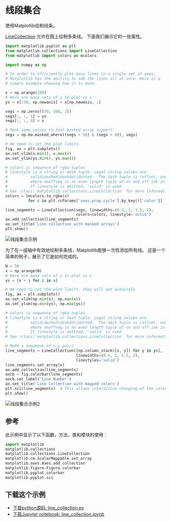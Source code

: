 # 线段集合

使用Matplotlib绘制线条。

[LineCollection](https://matplotlib.org/api/collections_api.html#matplotlib.collections.LineCollection) 允许在图上绘制多条线。 下面我们展示它的一些属性。

```python
import matplotlib.pyplot as plt
from matplotlib.collections import LineCollection
from matplotlib import colors as mcolors

import numpy as np

# In order to efficiently plot many lines in a single set of axes,
# Matplotlib has the ability to add the lines all at once. Here is a
# simple example showing how it is done.

x = np.arange(100)
# Here are many sets of y to plot vs x
ys = x[:50, np.newaxis] + x[np.newaxis, :]

segs = np.zeros((50, 100, 2))
segs[:, :, 1] = ys
segs[:, :, 0] = x

# Mask some values to test masked array support:
segs = np.ma.masked_where((segs > 50) & (segs < 60), segs)

# We need to set the plot limits.
fig, ax = plt.subplots()
ax.set_xlim(x.min(), x.max())
ax.set_ylim(ys.min(), ys.max())

# colors is sequence of rgba tuples
# linestyle is a string or dash tuple. Legal string values are
#          solid|dashed|dashdot|dotted.  The dash tuple is (offset, onoffseq)
#          where onoffseq is an even length tuple of on and off ink in points.
#          If linestyle is omitted, 'solid' is used
# See :class:`matplotlib.collections.LineCollection` for more information
colors = [mcolors.to_rgba(c)
          for c in plt.rcParams['axes.prop_cycle'].by_key()['color']]

line_segments = LineCollection(segs, linewidths=(0.5, 1, 1.5, 2),
                               colors=colors, linestyle='solid')
ax.add_collection(line_segments)
ax.set_title('Line collection with masked arrays')
plt.show()
```

![线段集合示例](https://matplotlib.org/_images/sphx_glr_line_collection_001.png)

为了在一组轴中有效地绘制多条线，Matplotlib能够一次性添加所有线。 这是一个简单的例子，展示了它是如何完成的。

```python
N = 50
x = np.arange(N)
# Here are many sets of y to plot vs x
ys = [x + i for i in x]

# We need to set the plot limits, they will not autoscale
fig, ax = plt.subplots()
ax.set_xlim(np.min(x), np.max(x))
ax.set_ylim(np.min(ys), np.max(ys))

# colors is sequence of rgba tuples
# linestyle is a string or dash tuple. Legal string values are
#          solid|dashed|dashdot|dotted.  The dash tuple is (offset, onoffseq)
#          where onoffseq is an even length tuple of on and off ink in points.
#          If linestyle is omitted, 'solid' is used
# See :class:`matplotlib.collections.LineCollection` for more information

# Make a sequence of x,y pairs
line_segments = LineCollection([np.column_stack([x, y]) for y in ys],
                               linewidths=(0.5, 1, 1.5, 2),
                               linestyles='solid')
line_segments.set_array(x)
ax.add_collection(line_segments)
axcb = fig.colorbar(line_segments)
axcb.set_label('Line Number')
ax.set_title('Line Collection with mapped colors')
plt.sci(line_segments)  # This allows interactive changing of the colormap.
plt.show()
```

![线段集合示例2](https://matplotlib.org/_images/sphx_glr_line_collection_002.png)

## 参考

此示例中显示了以下函数，方法，类和模块的使用：

```python
import matplotlib
matplotlib.collections
matplotlib.collections.LineCollection
matplotlib.cm.ScalarMappable.set_array
matplotlib.axes.Axes.add_collection
matplotlib.figure.Figure.colorbar
matplotlib.pyplot.colorbar
matplotlib.pyplot.sci
```

## 下载这个示例
            
- [下载python源码: line_collection.py](https://matplotlib.org/_downloads/line_collection.py)
- [下载Jupyter notebook: line_collection.ipynb](https://matplotlib.org/_downloads/line_collection.ipynb)